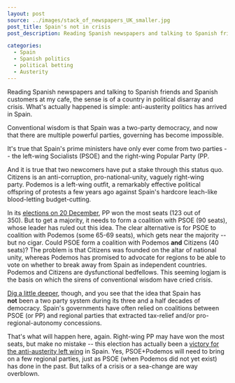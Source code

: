 ```yaml
---
layout: post
source: ../images/stack_of_newspapers_UK_smaller.jpg
post_title: Spain's not in crisis
post_description: Reading Spanish newspapers and talking to Spanish friends and Spanish customers at my cafe, the sense is of a country in political disarray and crisis. 

categories:
  - Spain
  - Spanish politics
  - political betting
  - Austerity
---
```


Reading Spanish newspapers and talking to Spanish friends and Spanish customers at my cafe, the sense is of a country in political disarray and crisis. What's actually happened is simple: anti-austerity politics has arrived in Spain.

Conventional wisdom is that Spain was a two-party democracy, and now that there are multiple powerful parties, governing has become impossible.

It's true that Spain's prime ministers have only ever come from two parties -- the left-wing Socialists (PSOE) and the right-wing Popular Party (PP.

And it is true that two newcomers have put a stake through this status quo. Citizens is an anti-corruption, pro-national-unity, vaguely right-wing party. Podemos is a left-wing outfit, a remarkably effective political offspring of protests a few years ago against Spain's hardcore leach-like blood-letting budget-cutting.

In its <a href="http://www.nytimes.com/2015/12/21/world/europe/spain-election-rajoy-citizens-podemos.html?_r=0">elections on 20 December</a>, PP won the most seats (123 out of 350). But to get a majority, it needs to form a coalition with PSOE (90 seats), whose leader has ruled out this idea. The clear alternative is for PSOE to coalition with Podemos (some 65-69 seats), which gets near the majority -- but no cigar. Could PSOE form a coalition with Podemos **and** Citizens (40 seats)? The problem is that Citizens was founded on the altar of national unity, whereas Podemos has promised to advocate for regions to be able to vote on whether to break away from Spain as independent countries. Podemos and Citizens are dysfunctional bedfellows. This seeming logjam is the basis on which the sirens of conventional wisdom have cried crisis.

<a href="https://www.youtube.com/watch?v=Kn5LXZv11ww">Dig a little deeper</a>, though, and you see that the idea that Spain has **not** been a two party system during its three and a half decades of democracy. Spain's governments have often relied on coalitions between PSOE (or PP) and regional parties that extracted tax-relief and/or pro-regional-autonomy concessions.

That's what will happen here, again. Right-wing PP may have won the most seats, but make no mistake -- this election has actually been a <a href="http://Spanish Election Marks Another Rejection of Austerity - The ...">victory for the anti-austerity left wing</a> in Spain. Yes, PSOE+Podemos will need to bring on a few regional parties, just as PSOE (when Podemos did not yet exist) has done in the past. But talks of a crisis or a sea-change are way overblown.
